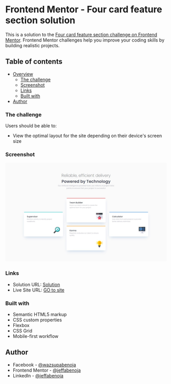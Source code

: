 # Frontend Mentor - Four card feature section solution

This is a solution to the [Four card feature section challenge on Frontend Mentor](https://www.frontendmentor.io/challenges/four-card-feature-section-weK1eFYK). Frontend Mentor challenges help you improve your coding skills by building realistic projects. 

## Table of contents

- [Overview](#overview)
  - [The challenge](#the-challenge)
  - [Screenshot](#screenshot)
  - [Links](#links)
  - [Built with](#built-with)
- [Author](#author)


### The challenge

Users should be able to:

- View the optimal layout for the site depending on their device's screen size

### Screenshot

![](./images/Screenshot.jpg)

### Links

- Solution URL: [Solution](https://github.com/jeffabenoja/Four_card_feature.git)
- Live Site URL: [GO to site](https://jeffabenoja.github.io/Four_card_feature/)

### Built with

- Semantic HTML5 markup
- CSS custom properties
- Flexbox
- CSS Grid
- Mobile-first workflow

## Author

- Facebook - [@wazsupabenoja](https://www.facebook.com/wazsupabenoja)
- Frontend Mentor - [@jeffabenoja](https://www.frontendmentor.io/profile/jeffabenoja)
- LinkedIn - [@jeffabenoja](https://www.linkedin.com/in/jeffabenoja/)
